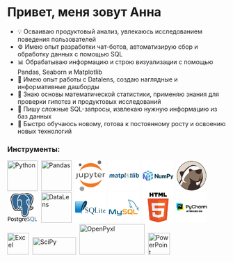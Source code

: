 # Привет, меня зовут Анна

- 💡 Осваиваю продуктовый анализ, увлекаюсь исследованием поведения пользователей
- ⚙️ Имею опыт разработки чат-ботов, автоматизирую сбор и обработку данных с помощью SQL
- 📊 Обрабатываю информацию и строю визуализации с помощью Pandas, Seaborn и Matplotlib
- 📇 Имею опыт работы с Datalens, создаю наглядные и информативные дашборды
- 📏 Знаю основы математической статистики, применяю знания для проверки гипотез и продуктовых исследований
- 🔧 Пишу сложные SQL-запросы, извлекаю нужную информацию из баз данных
- 🚀 Быстро обучаюсь новому, готова к постоянному росту и освоению новых технологий

### Инструменты:
<img src="https://cdn.jsdelivr.net/gh/devicons/devicon@latest/icons/python/python-plain-wordmark.svg" 
          title="Python" width=70 height=70/>&nbsp;
<img src="https://cdn.jsdelivr.net/gh/devicons/devicon@latest/icons/pandas/pandas-original-wordmark.svg" 
          title="Pandas" width=70 height=70/>&nbsp;
<img src="https://github.com/devicons/devicon/blob/master/icons/jupyter/jupyter-original-wordmark.svg#:~:text=jupyter%2Doriginal%2D-,wordmark.svg" 
          title="Jupiter" width=70 height=70/>&nbsp;
<img src="https://github.com/devicons/devicon/blob/master/icons/matplotlib/matplotlib-original-wordmark.svg" 
          title="Matplotlib" width=70 height=70/>&nbsp;
<img src="https://github.com/devicons/devicon/blob/master/icons/numpy/numpy-original-wordmark.svg" 
          title="Numpy" width=70 height=70/>&nbsp;
<img src="https://github.com/devicons/devicon/blob/master/icons/dbeaver/dbeaver-original.svg" 
          title="DBver" width=70 height=70/>&nbsp;
<img src="https://github.com/devicons/devicon/blob/master/icons/postgresql/postgresql-original-wordmark.svg" 
          title="PostgreSQL" width=70 height=70/>&nbsp;
<img src="https://yolva-it.ru/wp-content/uploads/2023/04/datalens_front-e1737618341223.png" 
          title="DataLens" width=70 height=70/>&nbsp;
<img src="https://github.com/devicons/devicon/blob/master/icons/sqlite/sqlite-original-wordmark.svg" 
          title="SQLite" width=70 height=70/>&nbsp;
<img src="https://github.com/devicons/devicon/blob/master/icons/mysql/mysql-original-wordmark.svg" 
          title="MySQL" width=70 height=70/>&nbsp;
<img src="https://github.com/devicons/devicon/blob/master/icons/html5/html5-original-wordmark.svg" 
          title="HTML" width=70 height=70/>&nbsp;
<img src="https://github.com/devicons/devicon/blob/master/icons/pycharm/pycharm-original-wordmark.svg" 
          title="PyCharm" width=70 height=70/>&nbsp;
<img src="https://upload.wikimedia.org/wikipedia/commons/thumb/7/73/Microsoft_Excel_2013-2019_logo.svg/1200px-Microsoft_Excel_2013-2019_logo.svg.png" 
          title="Excel" width=50 height=50/>&nbsp;
<img src="https://encrypted-tbn0.gstatic.com/images?q=tbn:ANd9GcQQ_7WQceAP8iOk6TOOtsQvM_i_39R-WEsmag&s" 
          title="SciPy" width=100 height=40/>&nbsp;
<img src="https://chocottopro.com/wp-content/uploads/2024/05/openpyxl.jpg" 
          title="OpenPyxl" width=150 height=70/>&nbsp;
<img src="https://upload.wikimedia.org/wikipedia/commons/thumb/1/16/Microsoft_PowerPoint_2013-2019_logo.svg/1200px-Microsoft_PowerPoint_2013-2019_logo.svg.png" 
          title="PowerPoint" width=50 height=50/>&nbsp;


                   

<!--<div id="header" align="center">
  <h1>Привет, меня зовут Анна</h1>
  <h3>Изучаю мир данных и осваиваю профессию аналитика</h3>
</div>
<!--
**Velichko-Anna/Velichko-Anna** is a ✨ _special_ ✨ repository because its `README.md` (this file) appears on your GitHub profile.

Here are some ideas to get you started:

- 🔭 I’m currently working on ...
- 🌱 I’m currently learning ...
- 👯 I’m looking to collaborate on ...
- 🤔 I’m looking for help with ...
- 💬 Ask me about ...
- 📫 How to reach me: ...
- 😄 Pronouns: ...
- ⚡ Fun fact: ...
-->
